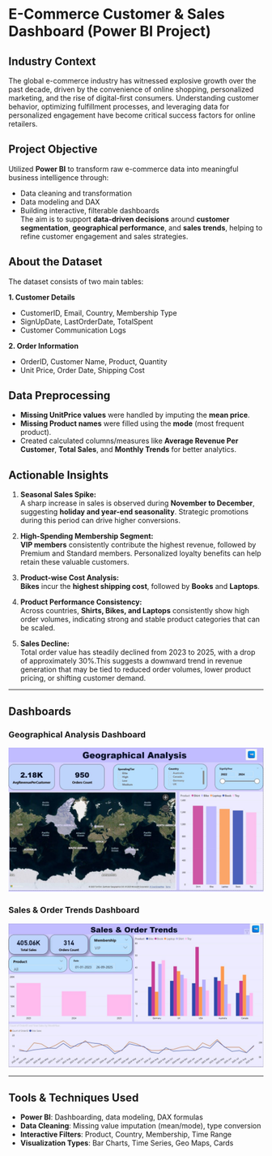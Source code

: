 # E-Commerce Customer & Sales Dashboard (Power BI Project)

## Industry Context  
The global e-commerce industry has witnessed explosive growth over the past decade, driven by the convenience of online shopping, personalized marketing, and the rise of digital-first consumers. Understanding customer behavior, optimizing fulfillment processes, and leveraging data for personalized engagement have become critical success factors for online retailers.

## Project Objective  
Utilized **Power BI** to transform raw e-commerce data into meaningful business intelligence through:  
- Data cleaning and transformation  
- Data modeling and DAX  
- Building interactive, filterable dashboards  
The aim is to support **data-driven decisions** around **customer segmentation**, **geographical performance**, and **sales trends**, helping to refine customer engagement and sales strategies.

##  About the Dataset  
The dataset consists of two main tables:

**1. Customer Details**  
- CustomerID, Email, Country, Membership Type  
- SignUpDate, LastOrderDate, TotalSpent  
- Customer Communication Logs  

**2. Order Information**  
- OrderID, Customer Name, Product, Quantity  
- Unit Price, Order Date, Shipping Cost  

##  Data Preprocessing  
- **Missing UnitPrice values** were handled by imputing the **mean price**.  
- **Missing Product names** were filled using the **mode** (most frequent product).  
- Created calculated columns/measures like **Average Revenue Per Customer**, **Total Sales**, and **Monthly Trends** for better analytics.

## Actionable Insights  
1. **Seasonal Sales Spike:**  
   A sharp increase in sales is observed during **November to December**, suggesting **holiday and year-end seasonality**. Strategic promotions during this period can drive higher conversions.

2. **High-Spending Membership Segment:**  
   **VIP members** consistently contribute the highest revenue, followed by Premium and Standard members. Personalized loyalty benefits can help retain these valuable customers.

3. **Product-wise Cost Analysis:**  
   **Bikes** incur the **highest shipping cost**, followed by **Books** and **Laptops**.

4. **Product Performance Consistency:**  
   Across countries, **Shirts, Bikes, and Laptops** consistently show high order volumes, indicating strong and stable product categories that can be scaled.

5. **Sales Decline:**  
   Total order value has steadily declined from 2023 to 2025, with a drop of approximately 30%.This suggests a downward trend in revenue generation that may be tied to reduced order volumes, lower product pricing, or shifting customer demand.

---

## Dashboards

### Geographical Analysis Dashboard
![Geographical Analysis Dashboard](images/Geographical%20analysis%20dashboard.JPG)

### Sales & Order Trends Dashboard
![Sales and Order Trends Dashboard](images/Sales%20and%20Order%20Dashboard.JPG)

---

## Tools & Techniques Used  
- **Power BI**: Dashboarding, data modeling, DAX formulas  
- **Data Cleaning**: Missing value imputation (mean/mode), type conversion  
- **Interactive Filters**: Product, Country, Membership, Time Range  
- **Visualization Types**: Bar Charts, Time Series, Geo Maps, Cards  
